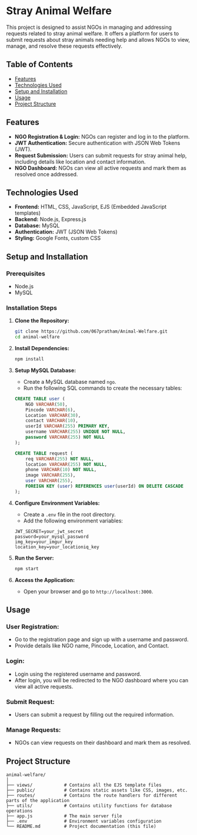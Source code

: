# Stray Animal Welfare

This project is designed to assist NGOs in managing and addressing requests related to stray animal welfare. It offers a platform for users to submit requests about stray animals needing help and allows NGOs to view, manage, and resolve these requests effectively.

## Table of Contents
- [Features](#features)
- [Technologies Used](#technologies-used)
- [Setup and Installation](#setup-and-installation)
- [Usage](#usage)
- [Project Structure](#project-structure)

## Features
- **NGO Registration & Login:** NGOs can register and log in to the platform.
- **JWT Authentication:** Secure authentication with JSON Web Tokens (JWT).
- **Request Submission:** Users can submit requests for stray animal help, including details like location and contact information.
- **NGO Dashboard:** NGOs can view all active requests and mark them as resolved once addressed.

## Technologies Used
- **Frontend:** HTML, CSS, JavaScript, EJS (Embedded JavaScript templates)
- **Backend:** Node.js, Express.js
- **Database:** MySQL
- **Authentication:** JWT (JSON Web Tokens)
- **Styling:** Google Fonts, custom CSS

## Setup and Installation

### Prerequisites
- Node.js
- MySQL

### Installation Steps

1. **Clone the Repository:**
    ```bash
    git clone https://github.com/067pratham/Animal-Welfare.git
    cd animal-welfare
    ```

2. **Install Dependencies:**
    ```bash
    npm install
    ```

3. **Setup MySQL Database:**
    - Create a MySQL database named `ngo`.
    - Run the following SQL commands to create the necessary tables:

    ```sql
    CREATE TABLE user (
        NGO VARCHAR(50),
        Pincode VARCHAR(6),
        Location VARCHAR(30),
        contact VARCHAR(10),
        userId VARCHAR(255) PRIMARY KEY,
        username VARCHAR(255) UNIQUE NOT NULL,
        password VARCHAR(255) NOT NULL
    );

    CREATE TABLE request (
        req VARCHAR(255) NOT NULL,
        location VARCHAR(255) NOT NULL,
        phone VARCHAR(10) NOT NULL,
        image VARCHAR(255),
        user VARCHAR(255),
        FOREIGN KEY (user) REFERENCES user(userId) ON DELETE CASCADE
    );
    ```

4. **Configure Environment Variables:**
    - Create a `.env` file in the root directory.
    - Add the following environment variables:

    ```plaintext
    JWT_SECRET=your_jwt_secret
    password=your_mysql_password
    img_key=your_imgur_key
    location_key=your_locationiq_key
    ```

5. **Run the Server:**
    ```bash
    npm start
    ```

6. **Access the Application:**
    - Open your browser and go to `http://localhost:3000`.

## Usage

### User Registration:
- Go to the registration page and sign up with a username and password.
- Provide details like NGO name, Pincode, Location, and Contact.

### Login:
- Login using the registered username and password.
- After login, you will be redirected to the NGO dashboard where you can view all active requests.

### Submit Request:
- Users can submit a request by filling out the required information.

### Manage Requests:
- NGOs can view requests on their dashboard and mark them as resolved.

## Project Structure

```plaintext
animal-welfare/
│
├── views/            # Contains all the EJS template files
├── public/           # Contains static assets like CSS, images, etc.
├── routes/           # Contains the route handlers for different parts of the application
├── utils/            # Contains utility functions for database operations
├── app.js            # The main server file
├── .env              # Environment variables configuration
└── README.md         # Project documentation (this file)
